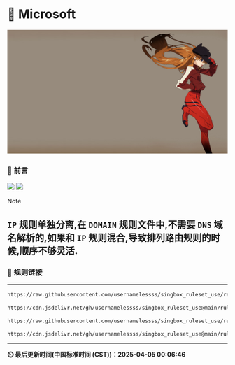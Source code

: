 
# 🧸 Microsoft
![](https://raw.githubusercontent.com/usernamelessss/picture-bed/main/images/202504042256831.jpg)
### 📣 前言
![](https://shields.io/badge/-移除重复规则-ff69b4) ![](https://shields.io/badge/-IP&nbsp;规则单独存放不与&nbsp;DOMAIN&nbsp;等混合-green)
> [!NOTE]
**`IP` 规则单独分离,在 `DOMAIN` 规则文件中,不需要 `DNS` 域名解析的,如果和 `IP` 规则混合,导致排列路由规则的时候,顺序不够灵活.**
---

###  🔗 规则链接
---

```url
https://raw.githubusercontent.com/usernamelessss/singbox_ruleset_use/refs/heads/main/rule/Microsoft/Microsoft_No_IP.json
```

```url
https://cdn.jsdelivr.net/gh/usernamelessss/singbox_ruleset_use@main/rule/Microsoft/Microsoft_No_IP.json
```

```url
https://raw.githubusercontent.com/usernamelessss/singbox_ruleset_use/refs/heads/main/rule/Microsoft/Microsoft_No_IP.srs
```

```url
https://cdn.jsdelivr.net/gh/usernamelessss/singbox_ruleset_use@main/rule/Microsoft/Microsoft_No_IP.srs
```

---
**⏲️ 最后更新时间(中国标准时间 (CST))：2025-04-05 00:06:46**
